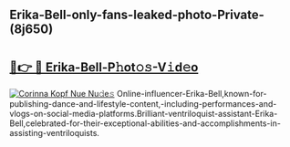 ## Erika-Bell-only-fans​-leaked-photo​-Private-(8j650)


# <h2><a href="https://mediaupload.pro?title=Erika-Bell&ref=git">🔗👉 🔴 Erika-Bell-P𝚑ot𝚘𝚜-V𝚒d𝚎o</a></h2>

[![Corinna Kopf Nue Nu𝚍e𝚜](https://i.imgur.com/0qMVB7G.gif)](https://mediaupload.pro?title=Erika-Bell&ref=git)
Online-influencer-Erika-Bell,known-for-publishing-dance-and-lifestyle-content,-including-performances-and-vlogs-on-social-media-platforms.Brilliant-ventriloquist-assistant-Erika-Bell,celebrated-for-their-exceptional-abilities-and-accomplishments-in-assisting-ventriloquists.  